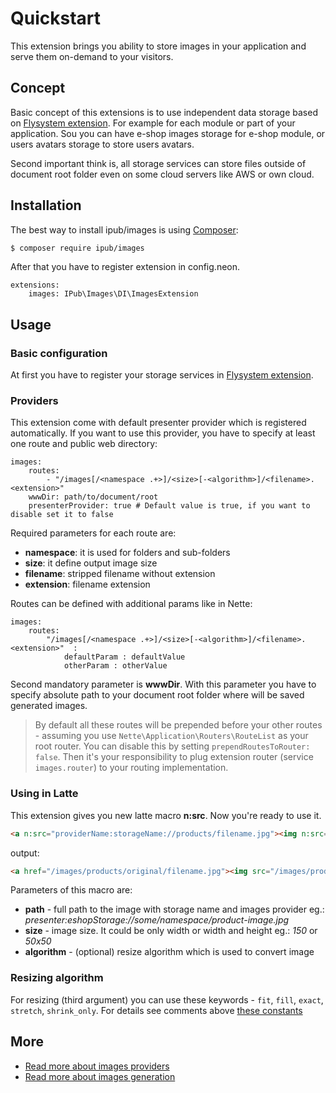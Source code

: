 # Quickstart

This extension brings you ability to store images in your application and serve them on-demand to your visitors.

## Concept

Basic concept of this extensions is to use independent data storage based on [Flysystem extension](https://github.com/iPublikuj/flysystem). For example for each module or part of your application. Sou you can have e-shop images storage for 
e-shop module, or users avatars storage to store users avatars.

Second important think is, all storage services can store files outside of document root folder even on some cloud servers like AWS or own cloud.

## Installation

The best way to install ipub/images is using  [Composer](http://getcomposer.org/):

```sh
$ composer require ipub/images
```

After that you have to register extension in config.neon.

```neon
extensions:
	images: IPub\Images\DI\ImagesExtension
```

## Usage

### Basic configuration

At first you have to register your storage services in [Flysystem extension](https://github.com/iPublikuj/flysystem/blob/master/docs/en/index.md#quickstart).

### Providers

This extension come with default presenter provider which is registered automatically. If you want to use this provider, you have to specify at least one route and public web directory:

```neon
images:
	routes:
		- "/images[/<namespace .+>]/<size>[-<algorithm>]/<filename>.<extension>"
	wwwDir: path/to/document/root
	presenterProvider: true # Default value is true, if you want to disable set it to false
```

Required parameters for each route are:

* **namespace**: it is used for folders and sub-folders
* **size**: it define output image size
* **filename**: stripped filename without extension
* **extension**: filename extension

Routes can be defined with additional params like in Nette:

```neon
images:
	routes:
		"/images[/<namespace .+>]/<size>[-<algorithm>]/<filename>.<extension>"  :
			defaultParam : defaultValue
			otherParam : otherValue
```

Second mandatory parameter is **wwwDir**. With this parameter you have to specify absolute path to your document root folder where will be saved generated images. 

> By default all these routes will be prepended before your other routes - assuming you use `Nette\Application\Routers\RouteList` as your root router. You can disable this by setting `prependRoutesToRouter: false`. Then it's your responsibility to plug extension router (service `images.router`) to your routing implementation.

### Using in Latte

This extension gives you new latte macro **n:src**. Now you're ready to use it.

```html
<a n:src="providerName:storageName://products/filename.jpg"><img n:src="providerName:storageName://products/filename.jpg, 200x200, fill" /></a>
```

output:

```html
<a href="/images/products/original/filename.jpg"><img src="/images/products/200x200-fill/filename.jpg" /></a>
```

Parameters of this macro are:

* **path** - full path to the image with storage name and images provider eg.: *presenter:eshopStorage://some/namespace/product-image.jpg*
* **size** - image size. It could be only width or width and height eg.: *150* or *50x50*
* **algorithm** - (optional) resize algorithm which is used to convert image

### Resizing algorithm

For resizing (third argument) you can use these keywords - `fit`, `fill`, `exact`, `stretch`, `shrink_only`. For details see comments above [these constants](http://api.nette.org/2.0/source-common.Image.php.html#105)

## More

- [Read more about images providers](https://github.com/iPublikuj/images/blob/master/docs/en/providers.md)
- [Read more about images generation](https://github.com/iPublikuj/images/blob/master/docs/en/generation.md)
